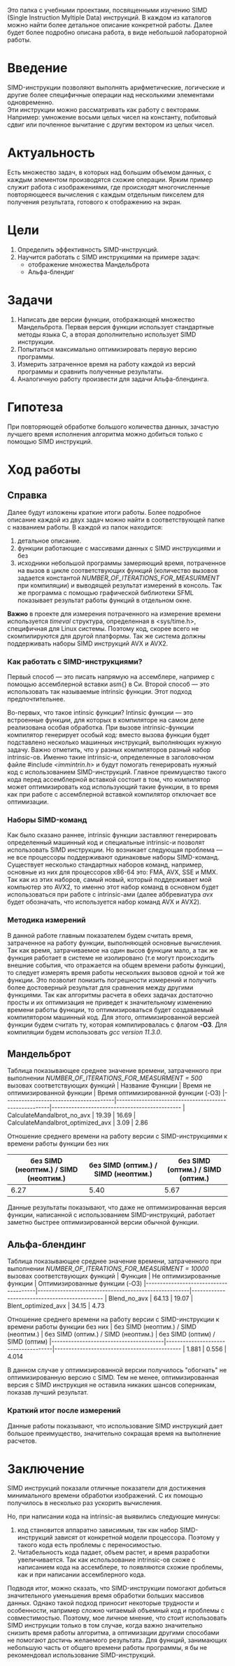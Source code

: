 Это папка с учебными проектами, посвященными изучению SIMD (Single Instruction Myltiple Data) инструкций.
В каждом из каталогов можно найти более детальное описание конкретной работы. Далее будет более подробно описана работа, в виде небольшой лабораторной работы. 

# Введение
SIMD-инструкции позволяют выполнять арифметические, логические и другие более специфичные операции над несколькими элементами одновременно. 		 
Эти инструкции можно рассматривать как работу с векторами.
Например: умножение восьми целых чисел на константу, побитовый сдвиг или почленное вычитание с другим вектором из целых чисел. 
	
# Актуальность
Есть множество задач, в которых над большим объемом данных, с каждым элементом производятся схожие операции. Ярким пример служит работа с изображениями, где происходят многочисленные повторяющееся вычисления с каждым отдельным пикселем для получения результата, готового к отображению на экран.

# Цели
1. Определить эффективность SIMD-инструкций.
2. Научится работать с SIMD инструкциями на примере задач:
	+ отображение множества Мандельброта 
	+ Альфа-блендиг
	
# Задачи
1. Написать две версии функции, отображающей множество Мандельброта. Первая версия функции использует стандартные методы языка С, а вторая дополнительно использует SIMD инструкции.
2. Попытаться максимально оптимизировать первую версию программы.
2. Измерить затраченное время на работу каждой из версий программы и сравнить полученные результаты.
3. Аналогичную работу произвести для задачи Альфа-блендинга.
	
# Гипотеза
При повторяющей обработке большого количества данных, зачастую лучшего время исполнения алгоритма можно добиться только с помощью SIMD инструкций.
	
# Ход работы
## Справка
Далее будут изложены краткие итоги работы. Более подробное описание каждой из двух задач можно найти в соответствующей папке с названием работы.
В каждой из папок находится:
1. детальное описание.
2. функции работающие с массивами данных с SIMD инструкциями и без
3. исходники небольшой программы замеряющий время, потраченное на вызов в цикле соответствующих функций (количество вызовов задается константой *NUMBER_OF_ITERATIONS_FOR_MEASURMENT* при компиляции) и выводящей результат измерений в консоль. Так же программа с помощью графической библиотеки SFML показывает результат работы функций в отдельном окне.

**Важно** в проекте для измерения потраченного на измерение времени используется *timeval* структура, определенная в <sys/time.h>, специфичная для Linux системы. Поэтому код, скорее всего не cкомпилируются для другой платформы. Так же система должны поддерживать наборы SIMD инструкций AVX и AVX2.

### Как работать с SIMD-инструкциями?
Первый способ — это писать напрямую на ассемблере, например с помощью ассемблерной вставки asm{} в Си.
Второй способ — это использовать так называемые intrinsic функции. Этот подход предпочтительнее. 

Во-первых, что такое intinsic функции? Intinsic функции — это встроенные функции, для которых в компиляторе на самом деле реализована особая обработка. При вызове intrinsic-функции компилятор генерирует особый код: вместо вызова функции будет подставлено несколько машинных инструкций, выполняющих нужную задачу. Важно отметить, что у разных компиляторов разный набор intrinsic-ов. 
Именно такие intrinsic-и, определенные в заголовочном файле #include *<immintrin.h>* и будут помогать генерировать нужный код с использованием SIMD-инструкций. Главное преимущество такого кода перед ассемблерной вставкой состоит в том, что компилятор может оптимизировать код использующий такие функции, в то время как при работе с ассемблерной вставкой компилятор отключает все оптимизации.

### Наборы SIMD-команд
 Как было сказано раннее, intrinsic функции заставляют генерировать определенный машинный код и специальные intrinsic-и позволят использовать SIMD инструкции. Но возникает следующая проблема — не все процессоры поддерживают одинаковые наборы SIMD-команд. Существует несколько стандартных наборов команд, например, основные из них для процессоров х86-64 это: FMA, AVX, SSE и MMX. Так как из этих наборов, самый новый, который поддерживает мой компьютер это AVX2, то именно этот набор команд в основном будет использоваться при работе с intrinsic-ами (далее аббревиатура *avx* будет обозначать, что используется набор команд AVX и AVX2).  
 
### Методика измерений
В данной работе главным показателем будем считать время, затраченное на работу функции, выполняющей основные вычисления. Так как время, затрачиваемое на один высов функции мало, а так же функция работает в системе не изолировано (т.е могут происходить внешние события, что отражается на общем времени работы функции), то следует измерять время работы нескольких вызовов одной и той же функции. Это позволит понизить погрешности измерений и получить более достоверный результат для сравнения между другими функциями.
Так как алгоритмы расчета в обеих задачах достаточно просты и их оптимизация не приведет к значительному изменению времени работы функции, то оптимизироваться будет создаваемый компилятором машинный код. Для этого, оптимизированной версией функции будем считать ту, которая компилировалась с флагом **-О3**. Для компиляции будем использовать *gcc version 11.3.0*.

## Мандельброт
Таблица показывающее среднее значение времени, затраченного при выполнении *NUMBER_OF_ITERATIONS_FOR_MEASURMENT = 500* вызовах соответствующих функций
| Название Функции			| Время не оптимизированной функции		       | Время оптимизированной функции (-O3) 
|---------------------------------------|------------------------------------------------------|----------------------------------------------
| CalculateMandalbrot_no_avx		| 19.39						       | 16.69
| CalculateMandalbrot_optimized_avx     | 3.09                                                 | 2.86

Отношение среднего времени на работу версии с SIMD-инструкциями к времени работы функции без них


|  без SIMD (неоптим.) / SIMD (неоптим.) | без SIMD (оптим.) / SIMD (неоптим.) | без SIMD (оптим.) / SIMD (оптим.)
|----------------------------------------|-------------------------------------|---------------------------------------------
| 6.27			     		 | 5.40				       | 5.67

Данные результаты показывают, что даже не оптимизированная версия функции, написанной с использованием SIMD-инструкций, работает заметно быстрее оптимизированной версии обычной функции.

## Альфа-блендинг

Таблица показывающее среднее значение времени, затраченного при выполнении *NUMBER_OF_ITERATIONS_FOR_MEASURMENT = 10000* вызовах соответствующих функций
| Функция				| Не оптимизированные функции			       | Оптимизированные функции (-O3) 
|---------------------------------------|------------------------------------------------------|----------------------------------------------
| Blend_no_avx				| 64.13						       | 19.07
| Blent_optimized_avx		        | 34.15                                                | 4.73

Отношение среднего времени на работу версии с SIMD-инструкции к времени работы функции без них
|  без SIMD (неоптим.) / SIMD (неоптим.) | без SIMD (оптим.) / SIMD (неоптим.) | без SIMD (оптим) / SIMD (оптим)
|----------------------------------------|-------------------------------------|---------------------------------------------
| 1.881			     		 | 0.556			       | 4.014


В данном случае у оптимизированной версии получилось "обогнать" не оптимизированную версию с SIMD. Тем не менее, оптимизированная версия c SIMD инструкция не оставила никаких шансов соперникам, показав лучший результат.

### Краткий итог после измерений
Данные работы показывают, что использование SIMD инструкций дает большое преимущество, значительно сокращая время на выполнение расчетов.

# Заключение
SIMD инструкций показали отличные показатели для достижения минимального времени обработки изображений. С их помощью получилось в несколько раз ускорить вычисления.

Но, при написании кода на intrinsic-ая выявились следующие минусы:
1. код становится аппаратно зависимым, так как набор SIMD-инструкций зависят от конкретной модели процессора. Поэтому у такого кода есть проблемы с переносимостью.
2. Читабельность кода падает, объем растет, и время разработки увеличивается. Так как использование intrinsic-ов схоже с написанием кода на ассемблере, то появляются схожие проблемы, как и при написании ассемблерного кода.

Подводя итог, можно сказать, что SIMD-инструкции помогают добиться значительного уменьшения время обработки больших массивов данных. Однако такой подход приносит некоторые трудности и особенности, например сложно читаемый объемный код и проблемы с совместимостью. 
Поэтому, мое личное мнение, что стоит использовать SIMD инструкции только в том случае, когда важно значительно снизить время работы алгоритма, а оптимизации другими способами не помогают достичь желаемого результата. Для функций, занимающих небольшую часть от общего времени работы программы, я бы не рекомендовал использование SIMD-инструкций.
